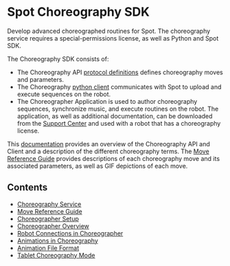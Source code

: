 <!--
Copyright (c) 2022 Boston Dynamics, Inc.  All rights reserved.

Downloading, reproducing, distributing or otherwise using the SDK Software
is subject to the terms and conditions of the Boston Dynamics Software
Development Kit License (20191101-BDSDK-SL).
-->

# Spot Choreography SDK

Develop advanced choreographed routines for Spot. The choreography service requires a special-permissions license, as well as Python and Spot SDK.

The Choreography SDK consists of:
  * The Choreography API [protocol definitions](../../../choreography_protos/bosdyn/api/README) defines choreography moves and parameters.
  * The Choreography [python client](../../../python/bosdyn-choreography-client/src/bosdyn/choreography/client/README) communicates with Spot to upload and execute sequences on the robot.
  * The Choreographer Application is used to author choreography sequences, synchronize music, and execute routines on the robot. The application, as well as additional documentation, can be downloaded from the [Support Center](https://support.bostondynamics.com) and used with a robot that has a choreography license.

This [documentation](choreography_service.md) provides an overview of the Choreography API and Client and a description of the different choreography terms. The [Move Reference Guide](move_reference.md) provides descriptions of each choreography move and its associated parameters, as well as GIF depictions of each move.

## Contents

* [Choreography Service](choreography_service.md)
* [Move Reference Guide](move_reference.md)
* [Choreographer Setup](choreographer_setup.md)
* [Choreographer Overview](choreographer.md)
* [Robot Connections in Choreographer](robot_controls_in_choreographer.md)
* [Animations in Choreography](animations_in_choreographer.md)
* [Animation File Format](animation_file_specification.md)
* [Tablet Choreography Mode](choreography_in_tablet.md)
